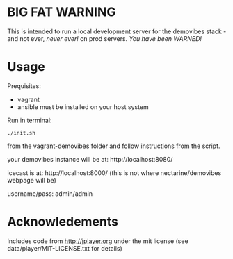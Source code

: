 BIG FAT WARNING
===============
This is intended to run a local development server for the demovibes stack - and not ever, _never ever!_ on prod servers. *You have been WARNED!*

Usage
=====

Prequisites:
- vagrant
- ansible
must be installed on your host system

Run in terminal:
```
./init.sh
```
from the vagrant-demovibes folder and follow instructions from the script.

your demovibes instance will be at: http://localhost:8080/

icecast is at: http://localhost:8000/ (this is not where nectarine/demovibes webpage will be)

username/pass: admin/admin

Acknowledements
===============

Includes code from http://jplayer.org under the mit license (see data/player/MIT-LICENSE.txt for details)
